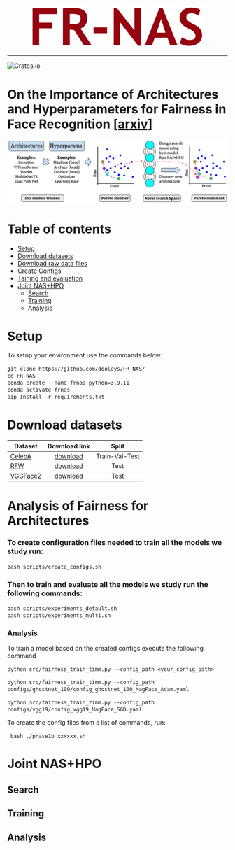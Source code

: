 <br/>
<p align="center"><img src="img/fr-nas-logo.png" width=400 /></p>

----
![Crates.io](https://img.shields.io/crates/l/Ap?color=orange)
# On the Importance of Architectures and Hyperparameters for Fairness in Face Recognition [[arxiv]](https://arxiv.org/)
<p align="center"><img src="img/fr-nas-overview.png" width=700/></p>

# Table of contents
- [Setup](#setup)
- [Download datasets](#download)
- [Download raw data files](#download_raw)
- [Create Configs](#create_configs)
- [Taining and evaluation](#train&eval)
- [Joint NAS+HPO](#jointnashpo)
    - [Search](#search)
    - [Training](#training)
    - [Analysis](#analysis2)
# Setup <a name="setup"></a>
To setup your environment use the commands below:
```
git clone https://github.com/dooleys/FR-NAS/
cd FR-NAS
conda create --name frnas python=3.9.11
conda activate frnas
pip install -r requirements.txt
```

# Download datasets
| Dataset  |     Download link     | Split  | 
|----------|:-------------:|:-------------:|
| [CelebA](https://arxiv.org/pdf/1411.7766.pdf) | [download](https://drive.google.com/drive/folders/0B7EVK8r0v71pWEZsZE9oNnFzTm8?resourcekey=0-5BR16BdXnb8hVj6CNHKzLg) | Train-Val-Test |
| [RFW](https://arxiv.org/pdf/1812.00194.pdf) | [download](http://www.whdeng.cn/RFW/index.html)| Test |
| [VGGFace2](https://arxiv.org/pdf/1710.08092.pdf) | [download](https://academictorrents.com/details/535113b8395832f09121bc53ac85d7bc8ef6fa5b)  | Test |
# Analysis of Fairness for Architectures <a name="archs"></a>

### To create configuration files needed to train all the models we study run: <a name="create_configs"></a>

```
bash scripts/create_configs.sh
```

### Then to train and evaluate all the models we study run the following commands: <a name="experiments1"></a>

 ```
bash scripts/experiments_default.sh
bash scripts/experiments_multi.sh
```

### Analysis <a name="analysis1"></a>



To train a model based on the created configs execute the following command
 ```
 python src/fairness_train_timm.py --config_path <your_config_path> 
  ```
 
 ```
 python src/fairness_train_timm.py --config_path configs/ghostnet_100/config_ghostnet_100_MagFace_Adam.yaml
```
 
 ```
 python src/fairness_train_timm.py --config_path configs/vgg19/config_vgg19_MagFace_SGD.yaml
  ```

To create the config files from a list of commands, run:

 ```
  bash ./phase1b_xxxxxx.sh

 ```


# Joint NAS+HPO <a name="jointnashpo"></a>
## Search <a name="search"></a>
## Training<a name="training"></a>
## Analysis <a name="analysis2"></a>
